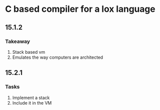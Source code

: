 # C based compiler for a lox language


## 15.1.2

### Takeaway
1. Stack based vm
2. Emulates the way computers are architected

## 15.2.1

### Tasks
1. Implement a stack
2. Include it in the VM

